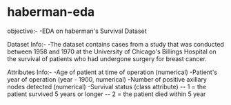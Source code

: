 # haberman-eda
objective:-
-EDA on haberman's Survival Dataset

Dataset Info:-
-The dataset contains cases from a study that was conducted between 1958 and 1970 at the University of Chicago's Billings Hospital on the survival of patients who had undergone surgery for breast cancer.

Attributes Info:-
-Age of patient at time of operation (numerical)
-Patient's year of operation (year - 1900, numerical)
-Number of positive axillary nodes detected (numerical)
-Survival status (class attribute)
-- 1 = the patient survived 5 years or longer
-- 2 = the patient died within 5 year


